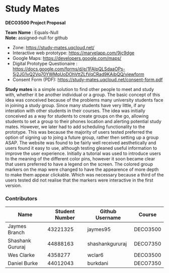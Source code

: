 # Study Mates
**DECO3500 Project Proposal**

**Team Name** : Equals-Null  
**Note:** assigned-null for github

* Zone: https://study-mates.uqcloud.net/
* Interactive web prototype: https://marvelapp.com/9jc9dge
* Google Maps: https://developers.google.com/maps/
* Digital Prototype Questionaire : https://docs.google.com/forms/d/e/1FAIpQLSdaaOPs-5j2JG1vQ2Vq70YWMqUoDOhVttZLfVqCRad9KAibQQ/viewform
* Consent Form (PDF): https://study-mates.uqcloud.net/consent-form.pdf


**Study mates** is a simple solution to find other people to meet and study with, whether it be another individual or a group. The basic concept of this idea was conceived because of the problems many university students face in joining a study group. Since many students have very little, if any interation with other students in their courses.
The idea was initially conceived as a way for students to create groups on the go, allowing students to set a group to their phones location and alerting potential study mates. However, we later had to add scheduling functionality to the prototype. This was because the majority of users tested preferred the option of signing up to joing a future group, rather then setting up a group ASAP. The website was found to be fairly well received aesthetically and users found it easy to use, although testing gleaned useful information to improve the user experience. Initially a tutorial was used to introduce users to the meaning of the different color pins, however it soon became clear that users preferred to have a legend on the screen. The colored group markers on the map were changed to have the appearence of more depth to make them appear clickable. Which was necessary because a third of the users tested did not realise that the markers were interactive in the first version. 
### **Contributors** <br />

Name | Student Number | Github Username | Course   
-------------- | ---------- | ----------------- | -----------    
Jaymes Branch | 43221325 | jaymes95 | DECO3500  
Shashank Gururaj | 44888163 | shashankgururaj | DECO7350   
Wes Clarke | 4358277 | wclar6 | DECO3500  
Daniel Burke | 44012043 | burkdani | DECO7350  


